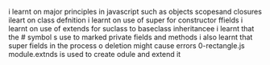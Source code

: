 i learnt on major principles in javascript such as objects scopesand closures
ileart on class defnition
i learnt on use of super for constructor ffields
i learnt on use of extends for suclass to baseclass inheritancee
i learnt that the # symbol s use to marked private fields and methods
i also learnt that super fields in the process o deletion might cause errors
	0-rectangle.js
module.extnds is used to create  odule and extend it

